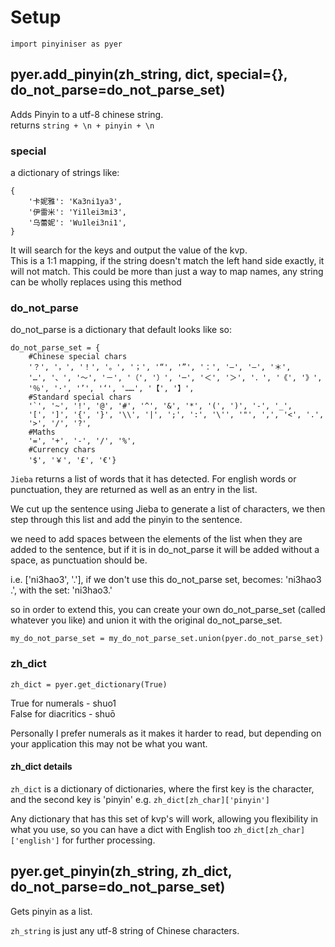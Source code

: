 # Setup

`import pinyiniser as pyer`

## pyer.add_pinyin(zh_string, dict, special={}, do_not_parse=do_not_parse_set)

Adds Pinyin to a utf-8 chinese string.<br/>
returns `string + \n + pinyin + \n`

### special
a dictionary of strings like:

    {
        '卡妮雅': 'Ka3ni1ya3',
        '伊雷米': 'Yi1lei3mi3',
        '乌蕾妮': 'Wu1lei3ni1',
    }

It will search for the keys and output the value of the kvp.</br>
This is a 1:1 mapping, if the string doesn't match the left hand side exactly, it will not match.
This could be more than just a way to map names, any string can be wholly replaces using this method

### do_not_parse
do_not_parse is a dictionary that default looks like so:

    do_not_parse_set = {
        #Chinese special chars
        '？', '，', '！', '。', '；', '“', '”', '：', '–', '—', '＊',
        '…', '、', '～', '－', '（', '）', '─', '＜', '＞', '．', '《', '》',
        '％', '·', '’', '‘', '……', '【', '】',
        #Standard special chars
        '`', '~', '!', '@', '#', '^', '&', '*', '(', ')', '-', '_',
        '[', ']', '{', '}', '\\', '|', ';', ':', '\'', '"', ',', '<', '.',
        '>', '/', '?',
        #Maths
        '=', '+', '-', '/', '%',
        #Currency chars
        '$', '￥', '£', '€'}

`Jieba` returns a list of words that it has detected. For english words or punctuation, they are returned as well
as an entry in the list.

We cut up the sentence using Jieba to generate a list of characters, we then step through this list
and add the pinyin to the sentence.

we need to add spaces between the elements of the list when they are added to the sentence,
but if it is in do_not_parse it will be added without a space, as punctuation should be.

i.e. ['ni3hao3', '.'], if we don't use this do_not_parse set, becomes:
'ni3hao3 .', with the set: 'ni3hao3.'

so in order to extend this, you can create your own do_not_parse_set (called whatever you like) and union it
with the original do_not_parse_set.

`my_do_not_parse_set = my_do_not_parse_set.union(pyer.do_not_parse_set)`

### zh_dict

`zh_dict = pyer.get_dictionary(True)`

True for numerals - shuo1<br/>
False for diacritics - shuō

Personally I prefer numerals as it makes it harder to read, but depending on your application this may not be
what you want.

#### zh_dict details
`zh_dict` is a dictionary of dictionaries, where the first key is the
character, and the second key is 'pinyin' e.g. `zh_dict[zh_char]['pinyin']`

Any dictionary that has this set of kvp's will work, allowing you flexibility in
what you use, so you can have a dict with English too
`zh_dict[zh_char]['english']`
for further processing.

## pyer.get_pinyin(zh_string, zh_dict, do_not_parse=do_not_parse_set)

Gets pinyin as a list.

`zh_string` is just any utf-8 string of Chinese characters.
